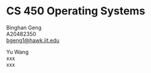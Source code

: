 # CS 450 Operating Systems
Binghan Geng<br>
A20482350<br>
bgeng1@hawk.iit.edu

Yu Wang<br>
xxx<br>
xxx
